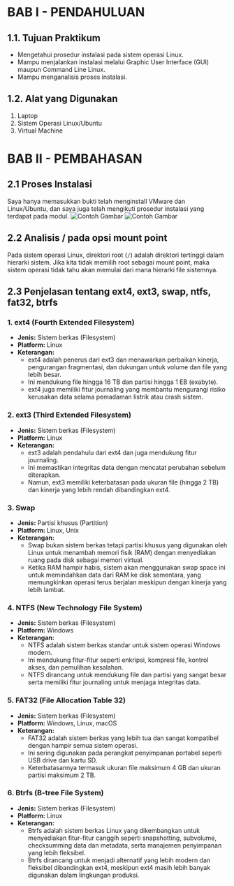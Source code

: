 # BAB I - PENDAHULUAN

## 1.1. Tujuan Praktikum
- Mengetahui prosedur instalasi pada sistem operasi Linux.
- Mampu menjalankan instalasi melalui Graphic User Interface (GUI) maupun Command Line Linux.
- Mampu menganalisis proses instalasi.

## 1.2. Alat yang Digunakan
1. Laptop
2. Sistem Operasi Linux/Ubuntu
3. Virtual Machine

# BAB II - PEMBAHASAN

## 2.1 Proses Instalasi
Saya hanya memasukkan bukti telah menginstall VMware dan Linux/Ubuntu, dan saya juga telah mengikuti prosedur instalasi yang terdapat pada modul.
![Contoh Gambar](https://github.com/Kingfroze/Bahij-Ammar-Dzakwan-Al-Faiq_09011182328018-Semester3_Praktikum-SO/blob/main/Sistem%20Operasi/Screenshot%202024-08-29%20141554.png)
![Contoh Gambar](https://github.com/Kingfroze/Bahij-Ammar-Dzakwan-Al-Faiq_09011182328018-Semester3_Praktikum-SO/blob/main/Sistem%20Operasi/Screenshot%202024-08-29%20141806.png)
## 2.2 Analisis / pada opsi mount point
Pada sistem operasi Linux, direktori root (`/`) adalah direktori tertinggi dalam hierarki sistem. Jika kita tidak memilih root sebagai mount point, maka sistem operasi tidak tahu akan memulai dari mana hierarki file sistemnya.

## 2.3 Penjelasan tentang ext4, ext3, swap, ntfs, fat32, btrfs

### 1. ext4 (Fourth Extended Filesystem)
- **Jenis:** Sistem berkas (Filesystem)
- **Platform:** Linux
- **Keterangan:**
  - ext4 adalah penerus dari ext3 dan menawarkan perbaikan kinerja, pengurangan fragmentasi, dan dukungan untuk volume dan file yang lebih besar.
  - Ini mendukung file hingga 16 TB dan partisi hingga 1 EB (exabyte).
  - ext4 juga memiliki fitur journaling yang membantu mengurangi risiko kerusakan data selama pemadaman listrik atau crash sistem.

### 2. ext3 (Third Extended Filesystem)
- **Jenis:** Sistem berkas (Filesystem)
- **Platform:** Linux
- **Keterangan:**
  - ext3 adalah pendahulu dari ext4 dan juga mendukung fitur journaling.
  - Ini memastikan integritas data dengan mencatat perubahan sebelum diterapkan.
  - Namun, ext3 memiliki keterbatasan pada ukuran file (hingga 2 TB) dan kinerja yang lebih rendah dibandingkan ext4.

### 3. Swap
- **Jenis:** Partisi khusus (Partition)
- **Platform:** Linux, Unix
- **Keterangan:**
  - Swap bukan sistem berkas tetapi partisi khusus yang digunakan oleh Linux untuk menambah memori fisik (RAM) dengan menyediakan ruang pada disk sebagai memori virtual.
  - Ketika RAM hampir habis, sistem akan menggunakan swap space ini untuk memindahkan data dari RAM ke disk sementara, yang memungkinkan operasi terus berjalan meskipun dengan kinerja yang lebih lambat.

### 4. NTFS (New Technology File System)
- **Jenis:** Sistem berkas (Filesystem)
- **Platform:** Windows
- **Keterangan:**
  - NTFS adalah sistem berkas standar untuk sistem operasi Windows modern.
  - Ini mendukung fitur-fitur seperti enkripsi, kompresi file, kontrol akses, dan pemulihan kesalahan.
  - NTFS dirancang untuk mendukung file dan partisi yang sangat besar serta memiliki fitur journaling untuk menjaga integritas data.

### 5. FAT32 (File Allocation Table 32)
- **Jenis:** Sistem berkas (Filesystem)
- **Platform:** Windows, Linux, macOS
- **Keterangan:**
  - FAT32 adalah sistem berkas yang lebih tua dan sangat kompatibel dengan hampir semua sistem operasi.
  - Ini sering digunakan pada perangkat penyimpanan portabel seperti USB drive dan kartu SD.
  - Keterbatasannya termasuk ukuran file maksimum 4 GB dan ukuran partisi maksimum 2 TB.

### 6. Btrfs (B-tree File System)
- **Jenis:** Sistem berkas (Filesystem)
- **Platform:** Linux
- **Keterangan:**
  - Btrfs adalah sistem berkas Linux yang dikembangkan untuk menyediakan fitur-fitur canggih seperti snapshotting, subvolume, checksumming data dan metadata, serta manajemen penyimpanan yang lebih fleksibel.
  - Btrfs dirancang untuk menjadi alternatif yang lebih modern dan fleksibel dibandingkan ext4, meskipun ext4 masih lebih banyak digunakan dalam lingkungan produksi.
